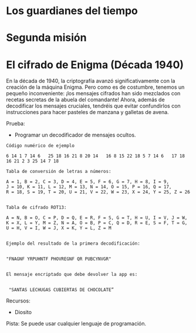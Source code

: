 
# Los guardianes del tiempo 
# Segunda misión



<h1> El cifrado de Enigma (Década 1940) </h1>

En la década de 1940, la criptografía avanzó significativamente con la creación de la máquina Enigma. Pero como es de costumbre, tenemos un pequeño inconveniente:  ¡los mensajes cifrados han sido mezclados con recetas secretas de la abuela del comandante! Ahora, además de decodificar los mensajes cruciales, tendréis que evitar confundirlos con instrucciones para hacer pasteles de manzana y galletas de avena. 

Prueba: 

<ul> 
    <li>Programar un decodificador de mensajes ocultos.</li>
</ul>



```
Código numérico de ejemplo

6 14 1 7 14 6   25 18 16 21 8 20 14   16 8 15 22 18 5 7 14 6   17 18   16 21 2 3 25 14 7 18

Tabla de conversión de letras a números:

A = 1, B = 2, C = 3, D = 4, E = 5, F = 6, G = 7, H = 8, I = 9,
J = 10, K = 11, L = 12, M = 13, N = 14, O = 15, P = 16, Q = 17, 
R = 18, S = 19, T = 20, U = 21, V = 22, W = 23, X = 24, Y = 25, Z = 26


Tabla de cifrado ROT13: 

A = N, B = O, C = P, D = Q, E = R, F = S, G = T, H = U, I = V, J = W,
K = X, L = Y, M = Z, N = A, O = B, P = C, Q = D, R = E, S = F, T = G, 
U = H, V = I, W = J, X = K, Y = L, Z = M


Ejemplo del resultado de la primera decodificación: 


"FNAGNF YRPUHNTF PHOVREGNF QR PUBCYNVGR"


El mensaje encriptado que debe devolver la app es:


 "SANTAS LECHUGAS CUBIERTAS DE CHOCOLATE”

```

Recursos: 
<ul>
    <li>Diosito</li>
</ul>

Pista: Se puede usar cualquier lenguaje de programación. 
